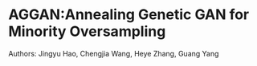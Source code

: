 # AGGAN:Annealing Genetic GAN for Minority Oversampling

Authors: Jingyu Hao, Chengjia Wang, Heye Zhang, Guang Yang

